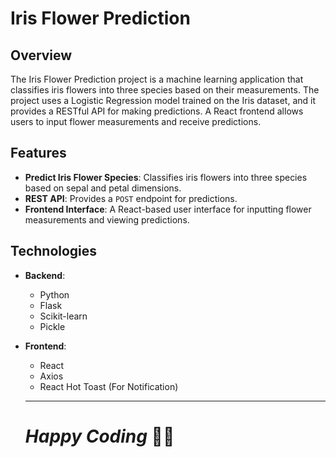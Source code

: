# Iris Flower Prediction

## Overview

The Iris Flower Prediction project is a machine learning application that classifies iris flowers into three species based on their measurements. The project uses a Logistic Regression model trained on the Iris dataset, and it provides a RESTful API for making predictions. A React frontend allows users to input flower measurements and receive predictions.

## Features

- **Predict Iris Flower Species**: Classifies iris flowers into three species based on sepal and petal dimensions.
- **REST API**: Provides a `POST` endpoint for predictions.
- **Frontend Interface**: A React-based user interface for inputting flower measurements and viewing predictions.

## Technologies

- **Backend**:
  - Python
  - Flask
  - Scikit-learn
  - Pickle

- **Frontend**:
  - React
  - Axios
  - React Hot Toast (For Notification)
 
  -----------------------------------------------------------------

  # ___Happy Coding___ 🤖👾
